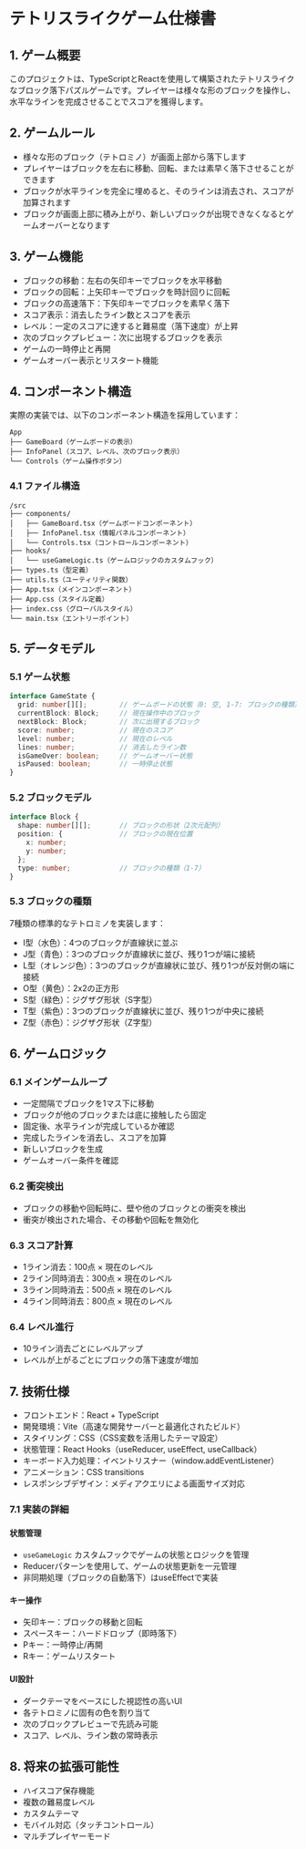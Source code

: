 # テトリスライクゲーム仕様書

## 1. ゲーム概要

このプロジェクトは、TypeScriptとReactを使用して構築されたテトリスライクなブロック落下パズルゲームです。プレイヤーは様々な形のブロックを操作し、水平なラインを完成させることでスコアを獲得します。

## 2. ゲームルール

- 様々な形のブロック（テトロミノ）が画面上部から落下します
- プレイヤーはブロックを左右に移動、回転、または素早く落下させることができます
- ブロックが水平ラインを完全に埋めると、そのラインは消去され、スコアが加算されます
- ブロックが画面上部に積み上がり、新しいブロックが出現できなくなるとゲームオーバーとなります

## 3. ゲーム機能

- ブロックの移動：左右の矢印キーでブロックを水平移動
- ブロックの回転：上矢印キーでブロックを時計回りに回転
- ブロックの高速落下：下矢印キーでブロックを素早く落下
- スコア表示：消去したライン数とスコアを表示
- レベル：一定のスコアに達すると難易度（落下速度）が上昇
- 次のブロックプレビュー：次に出現するブロックを表示
- ゲームの一時停止と再開
- ゲームオーバー表示とリスタート機能

## 4. コンポーネント構造

実際の実装では、以下のコンポーネント構造を採用しています：

```
App
├── GameBoard（ゲームボードの表示）
├── InfoPanel（スコア、レベル、次のブロック表示）
└── Controls（ゲーム操作ボタン）
```

### 4.1 ファイル構造

```
/src
├── components/
│   ├── GameBoard.tsx（ゲームボードコンポーネント）
│   ├── InfoPanel.tsx（情報パネルコンポーネント）
│   └── Controls.tsx（コントロールコンポーネント）
├── hooks/
│   └── useGameLogic.ts（ゲームロジックのカスタムフック）
├── types.ts（型定義）
├── utils.ts（ユーティリティ関数）
├── App.tsx（メインコンポーネント）
├── App.css（スタイル定義）
├── index.css（グローバルスタイル）
└── main.tsx（エントリーポイント）
```

## 5. データモデル

### 5.1 ゲーム状態

```typescript
interface GameState {
  grid: number[][];        // ゲームボードの状態（0: 空, 1-7: ブロックの種類）
  currentBlock: Block;     // 現在操作中のブロック
  nextBlock: Block;        // 次に出現するブロック
  score: number;           // 現在のスコア
  level: number;           // 現在のレベル
  lines: number;           // 消去したライン数
  isGameOver: boolean;     // ゲームオーバー状態
  isPaused: boolean;       // 一時停止状態
}
```

### 5.2 ブロックモデル

```typescript
interface Block {
  shape: number[][];       // ブロックの形状（2次元配列）
  position: {              // ブロックの現在位置
    x: number;
    y: number;
  };
  type: number;            // ブロックの種類（1-7）
}
```

### 5.3 ブロックの種類

7種類の標準的なテトロミノを実装します：
- I型（水色）：4つのブロックが直線状に並ぶ
- J型（青色）：3つのブロックが直線状に並び、残り1つが端に接続
- L型（オレンジ色）：3つのブロックが直線状に並び、残り1つが反対側の端に接続
- O型（黄色）：2x2の正方形
- S型（緑色）：ジグザグ形状（S字型）
- T型（紫色）：3つのブロックが直線状に並び、残り1つが中央に接続
- Z型（赤色）：ジグザグ形状（Z字型）

## 6. ゲームロジック

### 6.1 メインゲームループ

- 一定間隔でブロックを1マス下に移動
- ブロックが他のブロックまたは底に接触したら固定
- 固定後、水平ラインが完成しているか確認
- 完成したラインを消去し、スコアを加算
- 新しいブロックを生成
- ゲームオーバー条件を確認

### 6.2 衝突検出

- ブロックの移動や回転時に、壁や他のブロックとの衝突を検出
- 衝突が検出された場合、その移動や回転を無効化

### 6.3 スコア計算

- 1ライン消去：100点 × 現在のレベル
- 2ライン同時消去：300点 × 現在のレベル
- 3ライン同時消去：500点 × 現在のレベル
- 4ライン同時消去：800点 × 現在のレベル

### 6.4 レベル進行

- 10ライン消去ごとにレベルアップ
- レベルが上がるごとにブロックの落下速度が増加

## 7. 技術仕様

- フロントエンド：React + TypeScript
- 開発環境：Vite（高速な開発サーバーと最適化されたビルド）
- スタイリング：CSS（CSS変数を活用したテーマ設定）
- 状態管理：React Hooks（useReducer, useEffect, useCallback）
- キーボード入力処理：イベントリスナー（window.addEventListener）
- アニメーション：CSS transitions
- レスポンシブデザイン：メディアクエリによる画面サイズ対応

### 7.1 実装の詳細

#### 状態管理
- `useGameLogic` カスタムフックでゲームの状態とロジックを管理
- Reducerパターンを使用して、ゲームの状態更新を一元管理
- 非同期処理（ブロックの自動落下）はuseEffectで実装

#### キー操作
- 矢印キー：ブロックの移動と回転
- スペースキー：ハードドロップ（即時落下）
- Pキー：一時停止/再開
- Rキー：ゲームリスタート

#### UI設計
- ダークテーマをベースにした視認性の高いUI
- 各テトロミノに固有の色を割り当て
- 次のブロックプレビューで先読み可能
- スコア、レベル、ライン数の常時表示

## 8. 将来の拡張可能性

- ハイスコア保存機能
- 複数の難易度レベル
- カスタムテーマ
- モバイル対応（タッチコントロール）
- マルチプレイヤーモード
